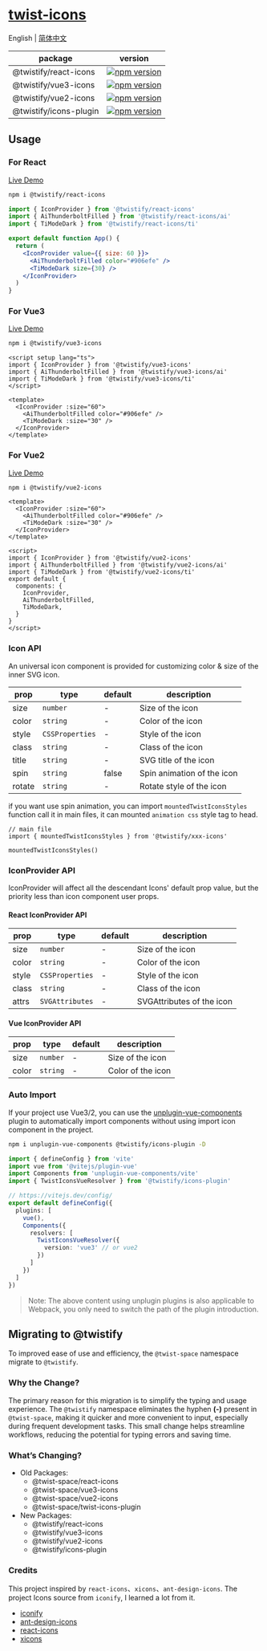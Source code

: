 # [twist-icons](https://twist-icons-docs.vercel.app/)

English | [简体中文](README.zh.md)

| package                 | version |
| ------------------------| --------|
| @twistify/react-icons| [![npm version](https://img.shields.io/npm/v/@twistify/react-icons.svg)](https://www.npmjs.com/package/@twistify/react-icons) |
| @twistify/vue3-icons | [![npm version](https://img.shields.io/npm/v/@twistify/vue3-icons.svg)](https://www.npmjs.com/package/@twistify/vue3-icons)|
| @twistify/vue2-icons | [![npm version](https://img.shields.io/npm/v/@twistify/vue2-icons.svg)](https://www.npmjs.com/package/@twistify/vue2-icons)|
| @twistify/icons-plugin | [![npm version](https://img.shields.io/npm/v/@twistify/icons-plugin.svg)](https://www.npmjs.com/package/@twistify/icons-plugin)|

## Usage

### For React
[Live Demo](https://stackblitz.com/edit/vitejs-vite-ewd62r?file=src%2FApp.tsx)

```bash
npm i @twistify/react-icons
```


```jsx
import { IconProvider } from '@twistify/react-icons'
import { AiThunderboltFilled } from '@twistify/react-icons/ai'
import { TiModeDark } from '@twistify/react-icons/ti'

export default function App() {
  return (
    <IconProvider value={{ size: 60 }}>
      <AiThunderboltFilled color="#906efe" />
      <TiModeDark size={30} />
    </IconProvider>
  )
}
```

### For Vue3
[Live Demo](https://stackblitz.com/edit/vitejs-vite-zdrkec?file=src%2FApp.vue)

```bash
npm i @twistify/vue3-icons
```


```vue
<script setup lang="ts">
import { IconProvider } from '@twistify/vue3-icons'
import { AiThunderboltFilled } from '@twistify/vue3-icons/ai'
import { TiModeDark } from '@twistify/vue3-icons/ti'
</script>

<template>
  <IconProvider :size="60">
    <AiThunderboltFilled color="#906efe" />
    <TiModeDark :size="30" />
  </IconProvider>
</template>
```

### For Vue2
[Live Demo](https://stackblitz.com/edit/vite-vue2-wjkj4-rkkun1?file=src%2FApp.vue)

```bash
npm i @twistify/vue2-icons
```

```vue
<template>
  <IconProvider :size="60">
    <AiThunderboltFilled color="#906efe" />
    <TiModeDark :size="30" />
  </IconProvider>
</template>

<script>
import { IconProvider } from '@twistify/vue2-icons'
import { AiThunderboltFilled } from '@twistify/vue2-icons/ai'
import { TiModeDark } from '@twistify/vue2-icons/ti'
export default {
  components: {
    IconProvider,
    AiThunderboltFilled,
    TiModeDark,
  }
}
</script>
```

### Icon API

An universal icon component is provided for customizing color & size of the inner SVG icon.

| prop  | type               | default | description            |
| ----- | ------------------ | ------- | ---------------------- |
| size  | `number`           | -       | Size of the icon       |
| color | `string`           | -       | Color of the icon      |
| style | `CSSProperties`    | -       | Style of the icon      |
| class | `string`           | -       | Class of the icon      |
| title | `string`           | -       | SVG title of the icon  |
| spin  | `string`           | false   | Spin animation of the icon |
| rotate| `string`           | -       | Rotate style of the icon |

if you want use spin animation, you can import `mountedTwistIconsStyles` function call it in main files, it can mounted `animation css` style tag to head.

```tsx
// main file
import { mountedTwistIconsStyles } from '@twistify/xxx-icons'

mountedTwistIconsStyles()
```

### IconProvider API

IconProvider will affect all the descendant Icons' default prop value, but the priority less than icon component user props.

#### React IconProvider API

| prop  | type               | default | description            |
| ----- | ------------------ | ------- | ---------------------- |
| size  | `number`           | -       | Size of the icon       |
| color | `string`           | -       | Color of the icon      |
| style | `CSSProperties`    | -       | Style of the icon      |
| class | `string`           | -       | Class of the icon      |
| attrs | `SVGAttributes`    | -       | SVGAttributes of the icon |

#### Vue IconProvider API

| prop  | type               | default | description            |
| ----- | ------------------ | ------- | ---------------------- |
| size  | `number`           | -       | Size of the icon       |
| color | `string`           | -       | Color of the icon      |

### Auto Import
If your project use Vue3/2, you can use the [unplugin-vue-components](https://github.com/unplugin/unplugin-vue-components) plugin to automatically import components without using import icon component in the project.

```bash
npm i unplugin-vue-components @twistify/icons-plugin -D
```

```typescript
import { defineConfig } from 'vite'
import vue from '@vitejs/plugin-vue'
import Components from 'unplugin-vue-components/vite'
import { TwistIconsVueResolver } from '@twistify/icons-plugin'

// https://vitejs.dev/config/
export default defineConfig({
  plugins: [
    vue(),
    Components({
      resolvers: [
        TwistIconsVueResolver({
          version: 'vue3' // or vue2
        })
      ]
    })
  ]
})
```

> Note: The above content using unplugin plugins is also applicable to Webpack, you only need to switch the path of the plugin introduction.

## Migrating to @twistify
To improved ease of use and efficiency, the `@twist-space` namespace migrate to `@twistify`.

### Why the Change?

The primary reason for this migration is to simplify the typing and usage experience. The `@twistify` namespace eliminates the hyphen **(-)** present in `@twist-space`, making it quicker and more convenient to input, especially during frequent development tasks. This small change helps streamline workflows, reducing the potential for typing errors and saving time.

### What’s Changing?

- Old Packages:
  - @twist-space/react-icons
  - @twist-space/vue3-icons
  - @twist-space/vue2-icons
  - @twist-space/twist-icons-plugin
- New Packages:
  - @twistify/react-icons
  - @twistify/vue3-icons
  - @twistify/vue2-icons
  - @twistify/icons-plugin

### Credits

This project inspired by `react-icons`、`xicons`、`ant-design-icons`. The project Icons source from `iconify`, I learned a lot from it.
- [iconify](https://github.com/iconify/iconify)
- [ant-design-icons](https://github.com/ant-design/ant-design-icons)
- [react-icons](https://github.com/react-icons/react-icons)
- [xicons](https://github.com/07akioni/xicons)